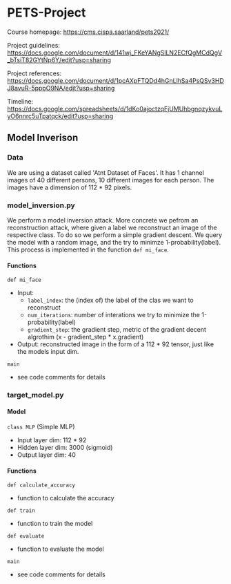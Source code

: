 # PETS-Project

Course homepage: https://cms.cispa.saarland/pets2021/

Project guidelines: https://docs.google.com/document/d/141wj_FKeYANgSlLN2ECfQgMCdQgV_bTsiT82GYtNp6Y/edit?usp=sharing

Project references: https://docs.google.com/document/d/1pcAXpFTQDd4hGnLlhSa4PsQSv3HDJ8avuR-5pppO9NA/edit?usp=sharing

Timeline: https://docs.google.com/spreadsheets/d/1dKo0ajoctzqFjUMUhbgnqzykvuLyO6nnrc5uTpatqck/edit?usp=sharing

## Model Inverison

### Data
We are using a dataset called 'Atnt Dataset of Faces'. It has 1 channel images of 40 different persons, 10 different images for each person. The images have a dimension of 112 * 92 pixels.

### model_inversion.py
We perform a model inversion attack. More concrete we pefrom an reconstruction attack, where given a label we reconstruct an image of the respective class.
To do so we perform a simple gradient descent. We query the model with a random image, and the try to minimze 1-probability(label). This process is implemented in the function ```def mi_face```.
#### Functions
```def mi_face```
- Input: 
  - ```label_index```: the (index of) the label of the clas we want to reconstruct
  - ```num_iterations```: number of interations we try to minimize the 1-probability(label)
  - ```gradient_step```: the gradient step, metric of the gradient decent algrothim (x - gradient_step * x.gradient)
- Output: reconstructed image in the form of a 112 * 92 tensor, just like the models input dim.

```main```
- see code comments for details

### target_model.py
#### Model
```class MLP``` (Simple MLP)
- Input layer dim: 112 * 92
- Hidden layer dim: 3000 (sigmoid)
- Output layer dim: 40

#### Functions
```def calculate_accuracy```
- function to calculate the accuracy

```def train```
- function to train the model

```def evaluate```
- function to evaluate the model

```main```
- see code comments for details



